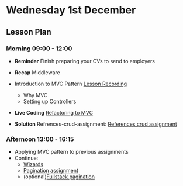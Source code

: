# Wednesday 1st December

## Lesson Plan

### Morning 09:00 - 12:00

+ **Reminder** Finish preparing your CVs to send to employers
+ **Recap** Middleware
+ Introduction to MVC Pattern [Lesson Recording](https://drive.google.com/file/d/1mcWS1A7ADHfYwhtY4YHkB1ZxZm5Z4Kbt/view?usp=sharing)
  + Why MVC
  + Setting up Controllers
  
+ **Live Coding** [Refactoring to MVC](https://github.com/GillesDCI/project-order-management-mvc-example)

+ **Solution** Refrences-crud-assignment: [References crud assignment](https://github.com/GillesDCI/references-crud-assignment-solution-excluding-bonus)

### Afternoon 13:00 - 16:15

+ Applying MVC pattern to previous assignments
+ Continue:
  + [Wizards](https://github.com/FrancoSpeziali/db-wizards)
  + [Pagination assignment](https://github.com/FrancoSpeziali/db-pagination)
  + (optional)[Fullstack pagination](https://github.com/FrancoSpeziali/fullstack-pagination)
